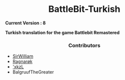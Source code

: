 <h1 align="center">BattleBit-Turkish</h1>

<b>Current Version : 8</b>

<b>Turkish translation for the game Battlebit Remastered</b>

<h3 align="center">Contributors</h3>
 <ul>
  <li><a href="https://discord.com/users/269121185797767169">SirWilliam</a></li>
  <li><a href="https://discord.com/users/214504859636989952">Ragnarøk</a></li>
  <li><a href="https://discord.com/users/720667137072693329">'xkzL</a></li>
  <li>BalgruufTheGreater</li>
</ul>
